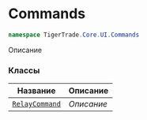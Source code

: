 
# Commands
```csharp    
namespace TigerTrade.Core.UI.Commands
```
Описание


### Классы
| Название | Описание |
| --- | --- |
| [`RelayCommand`](./Commands/RelayCommand.cs.md) | *Описание* |
